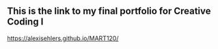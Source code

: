 ## This is the link to my final portfolio for Creative Coding I

https://alexisehlers.github.io/MART120/
